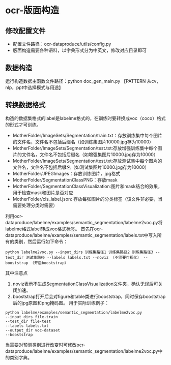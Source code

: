 # ocr-版面构造

## 修改配置文件
* 配置文件路径：ocr-dataproduce/utils/config.py
* 版面构造需要各种语料，以字典形式分为中英文，修改对应目录即可

## 数据构造
运行构造数据主函数文件路径：python doc_gen_main.py 【PATTERN 从cv，nlp，ppt中选择模式与用途】

## 转换数据格式
构造的数据集格式的label是labelme格式的，在训练时要转换成voc（coco）格式的形式才可训练。

* MotherFolder/ImageSets/Segmentation/train.txt：存放训练集中每个图片的文件名，文件名不包括后缀名（如训练集图片10000.jpg存为10000）
* MotherFolder/ImageSets/Segmentation/test.txt:存放增强训练集中每个图片的文件名，文件名不包括后缀名（如增强集图片10000.jpg存为10000）
* MotherFolder/ImageSets/Segmentation/test.txt:存放测试集中每个图片的文件名，文件名不包括后缀名（如测试集图片10000.jpg存为10000）
* MotherFolder/JPEGImages：存放训练图片，jpg格式
* MotherFolder/SegmentationClassPNG：存放mask
* MotherFolder/SegmentationClassVisualization:图片和mask结合的效果，用于检查mask和图片是否对应
* MotherFolder/cls_label.json: 存放每张图片的分类标签（该文件非必要，当需要处理分类时需要）

利用ocr-dataproduce/labelme/examples/semantic_segmentation/labelme2voc.py将labelme格式label转成voc格式标签。
首先在ocr-dataproduce/labelme/examples/semantic_segmentation/labels.txt中写入所有的类别，然后运行如下命令：
```
python labelme2voc.py --input_dirs 训练集路径1 训练集路径2 训练集路径3 --test_dir 测试集路径 --labels labels.txt --noviz （不需要可视化） --booststrap （开启booststrap）
```
其中注意点
1. noviz表示不生成SegmentationClassVisualization文件夹，确认无误后可关闭加速。
2. booststrap打开后会对figure和table类进行booststrap，同时保存booststrap后的jpg原图和png掩码图。
用于实际训练例子：
```
python labelme/examples/semantic_segmentation/labelme2voc.py 
--input_dirs file-train
--test_dir file-test
--labels labels.txt 
--output_dir voc-dataset
--booststrap
```
当需要对预测类别进行改变时可修改ocr-dataproduce/labelme/examples/semantic_segmentation/labelme2voc.py中的类别字典。

